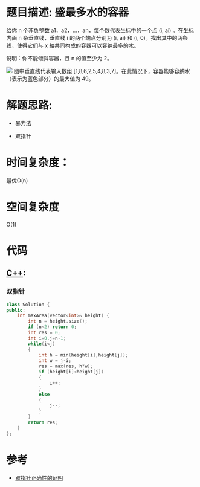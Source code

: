 # 题目描述:  盛最多水的容器

给你 n 个非负整数 a1，a2，...，an，每个数代表坐标中的一个点 (i, ai) 。在坐标内画 n 条垂直线，垂直线 i 的两个端点分别为 (i, ai) 和 (i, 0)。找出其中的两条线，使得它们与 x 轴共同构成的容器可以容纳最多的水。

说明：你不能倾斜容器，且 n 的值至少为 2。

![](https://aliyun-lc-upload.oss-cn-hangzhou.aliyuncs.com/aliyun-lc-upload/uploads/2018/07/25/question_11.jpg)
图中垂直线代表输入数组 [1,8,6,2,5,4,8,3,7]。在此情况下，容器能够容纳水（表示为蓝色部分）的最大值为 49。
  
# 解题思路:
  - 暴力法
  
  - 双指针
 
# 时间复杂度：
  最优O(n)
# 空间复杂度
  O(1)
  
# 代码

## [C++](https://github.com/bryceustc/LeetCode_Note/blob/master/cpp/Container-With-Most-Water/Container-With-Most-Water.cpp):

###  双指针
```c++
class Solution {
public:
    int maxArea(vector<int>& height) {
        int n = height.size();
        if (n<2) return 0;
        int res = 0;
        int i=0,j=n-1;
        while(i<j)
        {
            int h = min(height[i],height[j]);
            int w = j-i;
            res = max(res, h*w);
            if (height[i]<height[j])
            {
                i++;
            }
            else
            {
                j--;
            }
        }
        return res;
    }
};
```
# 参考

  -  [双指针正确性的证明](https://leetcode-cn.com/problems/container-with-most-water/solution/container-with-most-water-shuang-zhi-zhen-fa-yi-do/)

